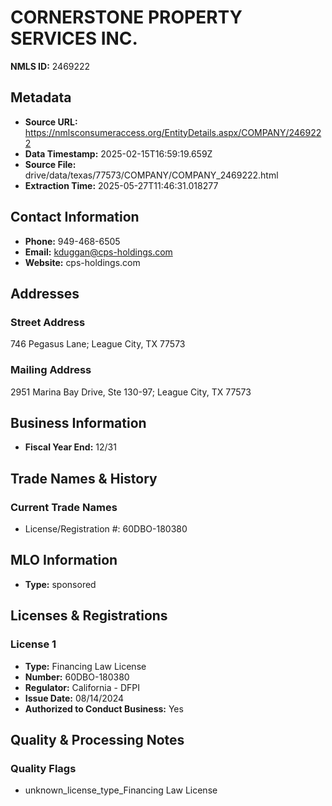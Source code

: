 # CORNERSTONE PROPERTY SERVICES INC.

**NMLS ID:** 2469222

## Metadata
- **Source URL:** https://nmlsconsumeraccess.org/EntityDetails.aspx/COMPANY/2469222
- **Data Timestamp:** 2025-02-15T16:59:19.659Z
- **Source File:** drive/data/texas/77573/COMPANY/COMPANY_2469222.html
- **Extraction Time:** 2025-05-27T11:46:31.018277

## Contact Information
- **Phone:** 949-468-6505
- **Email:** kduggan@cps-holdings.com
- **Website:** cps-holdings.com

## Addresses
### Street Address
746 Pegasus Lane; League City, TX 77573

### Mailing Address
2951 Marina Bay Drive, Ste 130-97; League City, TX 77573

## Business Information
- **Fiscal Year End:** 12/31

## Trade Names & History
### Current Trade Names
- License/Registration #: 60DBO-180380

## MLO Information
- **Type:** sponsored

## Licenses & Registrations

### License 1
- **Type:** Financing Law License
- **Number:** 60DBO-180380
- **Regulator:** California - DFPI
- **Issue Date:** 08/14/2024
- **Authorized to Conduct Business:** Yes

## Quality & Processing Notes
### Quality Flags
- unknown_license_type_Financing Law License
